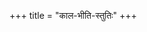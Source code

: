 +++
title = "काल-भीति-स्तुतिः"
+++

<div class="js_include" url="/purANam/skanda-purANam/1_mAheshvara-khaNDaH/2_kaumArikA-khaNDaH/aMshAH/kAla-bhIti-stutiH/"  newLevelForH1="5" includeTitle="false"> </div>  
